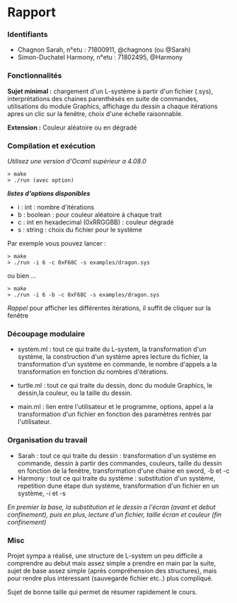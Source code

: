 # Rapport

### Identifiants

- Chagnon Sarah, n°etu : 71800911, @chagnons (ou @Sarah)
- Simon-Duchatel Harmony, n°etu : 71802495, @Harmony

### Fonctionnalités

   **Sujet minimal :** chargement d'un L-système à partir d'un fichier (.sys), interprétations des chaines parenthésés
  en suite de commandes, utilisations du module Graphics, affichage du dessin a chaque itérations apres un clic sur la fenêtre,
  choix d'une échelle raisonnable.
  
  **Extension :** Couleur aléatoire ou en dégradé  

### Compilation et exécution

*Utilisez une version d'Ocaml supérieur a 4.08.0*
```
> make
> ./run (avec option)
```
***listes d'options disponibles***
- i : int : nombre d'itérations 
- b : boolean : pour couleur aléatoire à chaque trait
- c : int en hexadecimal (0xRRGGBB) : couleur dégradé 
- s : string : choix du fichier pour le système

Par exemple vous pouvez lancer :
```
> make 
> ./run -i 6 -c 0xF68C -s examples/dragon.sys 
```
ou bien ...
```
> make 
> ./run -i 6 -b -c 0xF68C -s examples/dragon.sys
```
*Rappel* pour afficher les différentes itérations, il suffit de cliquer sur la fenêtre

### Découpage modulaire

- system.ml : tout ce qui traite du L-system, la transformation d'un système, la construction d'un système apres lecture du fichier, la transformation d'un système en commande, le nombre d'appels a la transformation en fonction du nombres d'itérations.

- turtle.ml : tout ce qui traite du dessin, donc du module Graphics, le dessin,la couleur, ou la taille du dessin.

- main.ml : lien entre l'utilisateur et le programme, options, appel a la transformation d'un fichier en fonction des paramètres rentrés par l'utilisateur.

### Organisation du travail

- Sarah : tout ce qui traite du dessin : transformation d'un système en commande, dessin à partir des commandes, couleurs, taille du dessin en fonction de la
fenêtre, transformation d'une chaine en sword, -b et -c
- Harmony : tout ce qui traite du système : substitution d'un système, repetition dune étape dun système, transformation d'un fichier en un système, -i et -s


*En premier la base, la substitution et le dessin a l'écran (avant et debut confinement), puis en plus, lecture d'un fichier, taille écran et couleur 
(fin confinement)*

### Misc

Projet sympa a réalisé, une structure de L-system un peu difficile a comprendre au debut mais assez simple a prendre en main par la suite, sujet de base assez simple (après compréhension des structures), mais pour rendre plus intéressant (sauvegarde fichier etc..) plus compliqué.

Sujet de bonne taille qui permet de résumer rapidement le cours.
